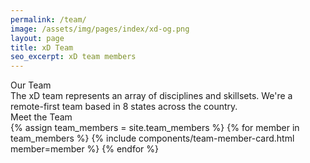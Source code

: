 ```yaml
---
permalink: /team/
image: /assets/img/pages/index/xd-og.png
layout: page
title: xD Team
seo_excerpt: xD team members
---
```

<section class="mission">
  <div class="grid-container">
    <div class="breadcrumb">Our Team</div>
    <div>The xD team represents an array of disciplines and skillsets. We're a remote-first team based in 8 states across the country.</div>
  </div>
  <div id="team-map"></div>
</section>

<section class="projects-page active-projects">
  <div class="grid-container">
    <div class="breadcrumb">Meet the Team</div>
    <div class="grid-row grid-gap-lg">
      {% assign team_members = site.team_members %}
      {% for member in team_members %}
        {% include components/team-member-card.html member=member %}
      {% endfor %}
    </div>
  </div>
</section>

<script src="https://d3js.org/d3-selection.v1.min.js"></script>
<script src="https://d3js.org/d3-array.v1.min.js"></script>
<script src="https://d3js.org/d3-geo.v1.min.js"></script>
<script src="https://unpkg.com/topojson@3.0.2/dist/topojson.min.js"></script>
<script src="{{ site.baseurl }}/helpers/albersUsaPr.js"></script>
<script src="{{ site.baseurl }}/helpers/states.js"></script>
<script>
  const feature = topojson.feature(states, states.objects.states_20m_2017);
  const projection = d3.geoAlbersUsaPr();
  const path = d3.geoPath().projection(projection);
  const container = d3.select("#team-map");
  const aspect_ratio = 0.582;
  let width;
  let height;
  const svg = container.append("svg");
  const stateIds = ["CA", "MD", "MA", "MO", "NY", "PA", "VA", "WA"]

  const paths_states = svg.selectAll(".state")
      .data(feature.features)
    .enter().append("path")
      .attr("class", "state")
      .attr('class', function(d) {
          return stateIds.includes(d.properties["STUSPS"]) ? "team-state" : "state";
      });

  draw();

  window.addEventListener("resize", draw);

  function draw(){
    width = container.node().getBoundingClientRect().width;
    height = width * aspect_ratio > window.innerHeight ? window.innerHeight : width * aspect_ratio;
    svg
        .attr("width", width)
        .attr("height", height);
    fitSize([width, height], feature);
    paths_states.attr("d", path);

    d3.select
  }

  function fitSize(size, object){
    const width = size[0];
    const height = size[1];

    projection
        .scale(1)
        .translate([0, 0]);

    const b = path.bounds(object);
    const s = 1 / Math.max((b[1][0] - b[0][0]) / width, (b[1][1] - b[0][1]) / height);
    const t = [(width - s * (b[1][0] + b[0][0])) / 2, (height - s * (b[1][1] + b[0][1])) / 2];

    projection
        .scale(s)
        .translate(t);
  }
</script>
